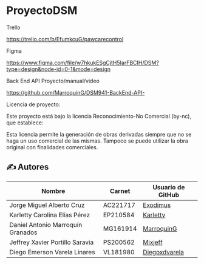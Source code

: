 # ProyectoDSM
Trello

https://trello.com/b/EfumkcuG/pawcarecontrol

Figma

https://www.figma.com/file/w7hkukESgCjtH5IarFBCIH/DSM?type=design&node-id=0-1&mode=design

Back End API Proyecto/manual/video

https://github.com/MarroquinG/DSM941-BackEnd-API-

Licencia de proyecto:

Este proyecto está bajo la licencia Reconocimiento-No Comercial (by-nc), que establece:

Esta licencia permite la generación de obras derivadas siempre que no se haga un uso comercial de las mismas. Tampoco se puede utilizar la obra original con finalidades comerciales.

## ✍️ Autores
| Nombre    | Carnet | Usuario de GitHub |
|-----------|--------|-------------------|
| Jorge Miguel Alberto Cruz             | AC221717 | [Exodimus](https://github.com/Exodimus) |
| Karletty Carolina Elías Pérez        | EP210584 | [Karletty](https://github.com/Karletty) |
| Daniel Antonio Marroquín Granados    | MG161914 | [MarroquinG](https://github.com/MarroquinG) |
| Jeffrey Xavier Portillo Saravia      | PS200562 | [Mixjeff](https://github.com/Mixjeff) |
| Diego Emerson Varela Linares         | VL181980 | [Diegoxdvarela](https://github.com/Diegoxdvarela) |
